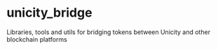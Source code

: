 # unicity_bridge
Libraries, tools and utils for bridging tokens between Unicity and other blockchain platforms
